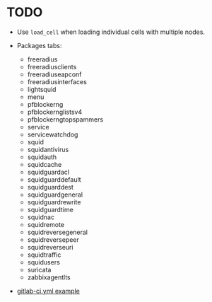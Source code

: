 # TODO

* Use `load_cell` when loading individual cells with multiple nodes.

* Packages tabs:
  * freeradius
  * freeradiusclients
  * freeradiuseapconf
  * freeradiusinterfaces
  * lightsquid
  * menu
  * pfblockerng
  * pfblockernglistsv4
  * pfblockerngtopspammers
  * service
  * servicewatchdog
  * squid
  * squidantivirus
  * squidauth
  * squidcache
  * squidguardacl
  * squidguarddefault
  * squidguarddest
  * squidguardgeneral
  * squidguardrewrite
  * squidguardtime
  * squidnac
  * squidremote
  * squidreversegeneral
  * squidreversepeer
  * squidreverseuri
  * squidtraffic
  * squidusers
  * suricata
  * zabbixagentlts




* [gitlab-ci.yml example](https://gitlab.com/saltstack/pop/heist-salt/-/blob/master/.gitlab-ci.yml)
